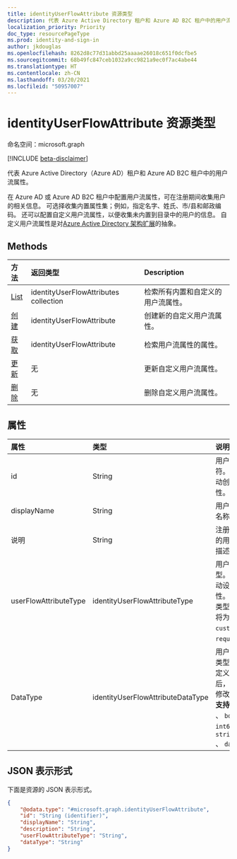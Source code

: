 ```yaml
---
title: identityUserFlowAttribute 资源类型
description: 代表 Azure Active Directory 租户和 Azure AD B2C 租户中的用户流属性。
localization_priority: Priority
doc_type: resourcePageType
ms.prod: identity-and-sign-in
author: jkdouglas
ms.openlocfilehash: 8262d8c77d31abbd25aaaae26018c651f0dcfbe5
ms.sourcegitcommit: 68b49fc847ceb1032a9cc9821a9ec0f7ac4abe44
ms.translationtype: HT
ms.contentlocale: zh-CN
ms.lasthandoff: 03/20/2021
ms.locfileid: "50957007"
---
```

# <a name="identityuserflowattribute-resource-type"></a>identityUserFlowAttribute 资源类型

命名空间：microsoft.graph

[!INCLUDE [beta-disclaimer](../../includes/beta-disclaimer.md)]

代表 Azure Active Directory（Azure AD）租户和 Azure AD B2C 租户中的用户流属性。

在 Azure AD 或 Azure AD B2C 租户中配置用户流属性，可在注册期间收集用户的相关信息。 可选择收集内置属性集；例如，指定名字、姓氏、市/县和邮政编码。 还可以配置自定义用户流属性，以便收集未内置到目录中的用户的信息。 自定义用户流属性是对[Azure Active Directory 架构扩展](/azure/active-directory/develop/active-directory-schema-extensions)的抽象。

## <a name="methods"></a>Methods

| 方法       | 返回类型  |Description|
|:---------------|:--------|:----------|
|[List](../api/identityuserflowattribute-list.md)|identityUserFlowAttributes collection|检索所有内置和自定义的用户流属性。|
|[创建](../api/identityuserflowattribute-post.md)|identityUserFlowAttribute|创建新的自定义用户流属性。|
|[获取](../api/identityuserflowattribute-get.md) |identityUserFlowAttribute|检索用户流属性的属性。|
|[更新](../api/identityuserflowattribute-update.md)|无|更新自定义用户流属性。|
|[删除](../api/identityuserflowattribute-delete.md)|无|删除自定义用户流属性。|

## <a name="properties"></a>属性

|属性|类型|说明|
|:---------------|:--------|:----------|
|id|String|用户流属性的标识符。 这是一个自动创建的只读属性。|
|displayName|String|用户流属性的显示名称。|
|说明|String|注册时显示给用户的用户流量属性的描述。|
|userFlowAttributeType|identityUserFlowAttributeType|用户流属性的类型。 这是一个自动设置的只读属性。 根据属性的类型，此属性的值将为 `builtIn`、 `custom`或 `required`。|
|DataType|identityUserFlowAttributeDataType|用户流属性的数据类型。 在创建自定义用户流属性后，不能对此进行修改。 数据类型 **支持** 为： `string` 、 `boolean` 、 `int64` 、 `stringCollection` 、 `dateTime`。|

## <a name="json-representation"></a>JSON 表示形式

下面是资源的 JSON 表示形式。

<!-- {
  "blockType": "resource",
  "@odata.type": "microsoft.graph.identityUserFlowAttribute"
} -->

```json
{
    "@odata.type": "#microsoft.graph.identityUserFlowAttribute",
    "id": "String (identifier)",
    "displayName": "String",
    "description": "String",
    "userFlowAttributeType": "String",
    "dataType": "String"
}
```
